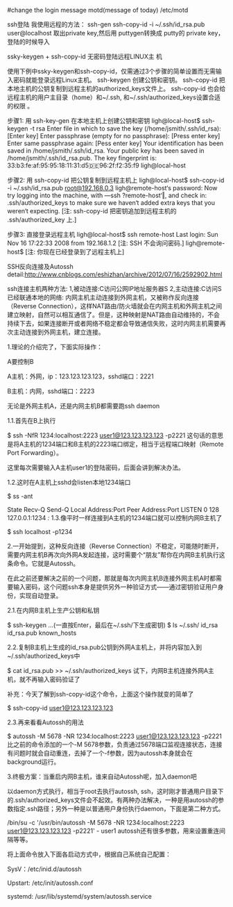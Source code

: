 #change the login message motd(message of today)
/etc/motd

ssh登陆
我使用远程的方法：
ssh-gen
ssh-copy-id -i ~/.ssh/id_rsa.pub user@localhost
取出private key,然后用 puttygen转换成 putty的 private key，登陆的时候导入



ssky-keygen + ssh-copy-id 无密码登陆远程LINUX主 机

使用下例中ssky-keygen和ssh-copy-id，仅需通过3个步骤的简单设置而无需输入密码就能登录远程Linux主机。
ssh-keygen 创建公钥和密钥。
ssh-copy-id 把本地主机的公钥复制到远程主机的authorized_keys文件上。
ssh-copy-id 也会给远程主机的用户主目录（home）和~/.ssh, 和~/.ssh/authorized_keys设置合适的权限 。

步骤1: 用 ssh-key-gen 在本地主机上创建公钥和密钥
ligh@local-host$ ssh-keygen -t  rsa
Enter file in which to save the key (/home/jsmith/.ssh/id_rsa):[Enter key]
Enter passphrase (empty for no passphrase): [Press enter key]
Enter same passphrase again: [Pess enter key]
Your identification has been saved in /home/jsmith/.ssh/id_rsa.
Your public key has been saved in /home/jsmith/.ssh/id_rsa.pub.
The key fingerprint is: 33:b3:fe:af:95:95:18:11:31:d5:de:96:2f:f2:35:f9
ligh@local-host

步骤2: 用 ssh-copy-id 把公钥复制到远程主机上
ligh@local-host$ ssh-copy-id -i ~/.ssh/id_rsa.pub  root@192.168.0.3
ligh@remote-host‘s password:
Now try logging into the machine, with ―ssh ?remote-host‘‖, and check in:
.ssh/authorized_keys to make sure we haven‘t added extra keys that you weren‘t expecting.
[注: ssh-copy-id 把密钥追加到远程主机的 .ssh/authorized_key 上.]

步骤3: 直接登录远程主机
ligh@local-host$ ssh remote-host
Last login: Sun Nov 16 17:22:33 2008 from 192.168.1.2
[注: SSH 不会询问密码.]
ligh@remote-host$
[注: 你现在已经登录到了远程主机上]



SSH反向连接及Autossh
detail:http://www.cnblogs.com/eshizhan/archive/2012/07/16/2592902.html

ssh连接主机两种方法:
1,被动连接:C访问公网IP地址服务器S
2,主动连接:C访问S已经联通本地的网络:
内网主机主动连接到外网主机，又被称作反向连接（Reverse Connection），这样NAT路由/防火墙就会在内网主机和外网主机之间建立映射，自然可以相互通信了。但是，这种映射是NAT路由自动维持的，不会持续下去，如果连接断开或者网络不稳定都会导致通信失败，这时内网主机需要再次主动连接到外网主机，建立连接。

 

1.理论的介绍完了，下面实际操作：

A要控制B

A主机：外网，ip：123.123.123.123，sshd端口：2221

B主机：内网，sshd端口：2223

无论是外网主机A，还是内网主机B都需要跑ssh daemon

 

1.1.首先在B上执行

$ ssh -NfR 1234:localhost:2223 user1@123.123.123.123 -p2221
这句话的意思是将A主机的1234端口和B主机的2223端口绑定，相当于远程端口映射（Remote Port Forwarding）。

这里每次需要输入A主机user1的登陆密码，后面会讲到解决办法。

 

1.2.这时在A主机上sshd会listen本地1234端口

$ ss -ant

State      Recv-Q Send-Q        Local Address:Port          Peer Address:Port
LISTEN     0      128               127.0.0.1:1234                     *:*
1.3.像平时一样连接到A主机的1234端口就可以控制内网B主机了

$ ssh localhost -p1234
 

2.一开始提到，这种反向连接（Reverse Connection）不稳定，可能随时断开，需要内网主机B再次向外网A发起连接，这时需要个“朋友”帮你在内网B主机执行这条命令。它就是Autossh。

在此之前还要解决之前的一个问题，那就是每次内网主机B连接外网主机A时都需要输入密码，这个问题ssh本身是提供另外一种验证方式——通过密钥验证用户身份，实现自动登录。

 

2.1.在内网B主机上生产公钥和私钥

$ ssh-keygen
...(一直按Enter，最后在~/.ssh/下生成密钥)
$ ls ~/.ssh/
id_rsa id_rsa.pub known_hosts
 

2.2.复制B主机上生成的id_rsa.pub公钥到外网A主机上，并将内容加入到~/.ssh/authorized_keys中

$ cat id_rsa.pub >> ~/.ssh/authorized_keys
试下，内网B主机连接外网A主机，就不再输入密码验证了

补充：今天了解到ssh-copy-id这个命令，上面这个操作就变的简单了

$ ssh-copy-id user1@123.123.123.123
 

2.3.再来看看Autossh的用法

$ autossh -M 5678 -NR 1234:localhost:2223 user1@123.123.123.123 -p2221
比之前的命令添加的一个-M 5678参数，负责通过5678端口监视连接状态，连接有问题时就会自动重连，去掉了一个-f参数，因为autossh本身就会在background运行。

 

3.终极方案：当重启内网B主机，谁来自动Autossh呢，加入daemon吧

以daemon方式执行，相当于root去执行autossh, ssh，这时刚才普通用户目录下的.ssh/authorized_keys文件会不起效。有两种办法解决，一种是用autossh的参数指定.ssh路径；另外一种是以普通用户身份执行daemon，下面是第二种方式。

/bin/su -c '/usr/bin/autossh -M 5678 -NR 1234:localhost:2223 user1@123.123.123.123 -p2221' - user1
autossh还有很多参数，用来设置重连间隔等等。

将上面命令放入下面各启动方式中，根据自己系统自己配置：

SysV：/etc/inid.d/autossh

Upstart: /etc/init/autossh.conf

systemd: /usr/lib/systemd/system/autossh.service
